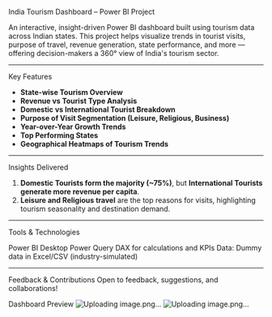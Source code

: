 India Tourism Dashboard – Power BI Project

An interactive, insight-driven Power BI dashboard built using tourism data across Indian states. This project helps visualize trends in tourist visits, purpose of travel, revenue generation, state performance, and more — offering decision-makers a 360° view of India's tourism sector.

---

Key Features

- **State-wise Tourism Overview**
- **Revenue vs Tourist Type Analysis**
- **Domestic vs International Tourist Breakdown**
- **Purpose of Visit Segmentation (Leisure, Religious, Business)**
- **Year-over-Year Growth Trends**
- **Top Performing States**
- **Geographical Heatmaps of Tourism Trends**

---

Insights Delivered

1. **Domestic Tourists form the majority (~75%)**, but **International Tourists generate more revenue per capita**.
2. **Leisure and Religious travel** are the top reasons for visits, highlighting tourism seasonality and destination demand.

---

Tools & Technologies

Power BI Desktop
Power Query
DAX for calculations and KPIs
Data: Dummy data in Excel/CSV (industry-simulated)

---

Feedback & Contributions Open to feedback, suggestions, and collaborations!

Dashboard Preview
![Uploading image.png…]()
![Uploading image.png…]()


